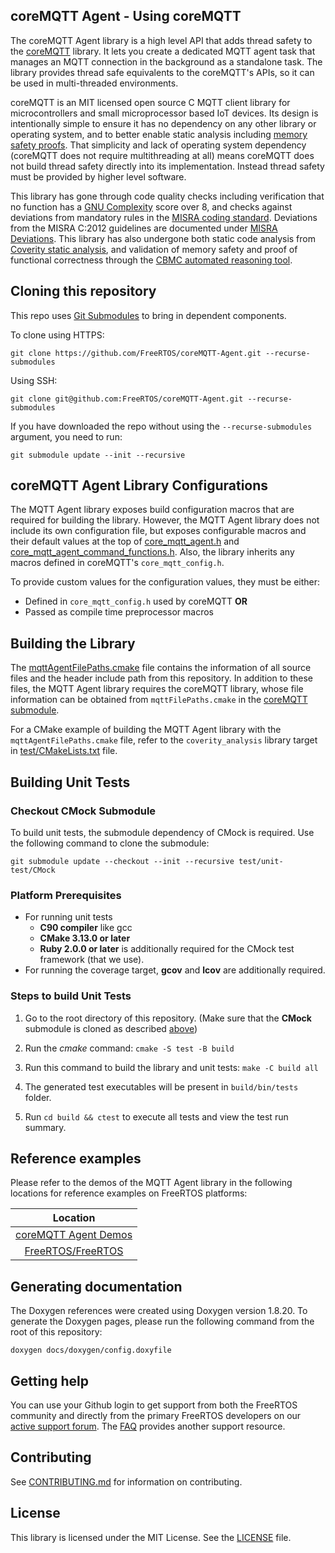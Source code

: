 ## coreMQTT Agent - Using coreMQTT

The coreMQTT Agent library is a high level API that adds thread safety to the [coreMQTT](https://github.com/FreeRTOS/coreMQTT) library. It lets you create a dedicated MQTT agent task that manages an MQTT connection in the background as a standalone task. The library provides thread safe equivalents to the coreMQTT's APIs, so it can be used in multi-threaded environments.

coreMQTT is an MIT licensed open source C MQTT client library for microcontrollers and small microprocessor based IoT devices. Its design is intentionally simple to ensure it has no dependency on any other library or operating system, and to better enable static analysis including [memory safety proofs](https://www.freertos.org/2020/02/ensuring-the-memory-safety-of-freertos-part-1.html). That simplicity and lack of operating system dependency (coreMQTT does not require multithreading at all) means coreMQTT does not build thread safety directly into its implementation. Instead thread safety must be provided by higher level software.

This library has gone through code quality checks including verification that no function has a [GNU Complexity](https://www.gnu.org/software/complexity/manual/complexity.html) score over 8, and checks against deviations from mandatory rules in the [MISRA coding standard](https://www.misra.org.uk/MISRAHome/MISRAC2012/tabid/196/Default.aspx).  Deviations from the MISRA C:2012 guidelines are documented under [MISRA Deviations](MISRA.md). This library has also undergone both static code analysis from [Coverity static analysis](https://scan.coverity.com/), and validation of memory safety and proof of functional correctness through the [CBMC automated reasoning tool](https://www.cprover.org/cbmc/).

## Cloning this repository
This repo uses [Git Submodules](https://git-scm.com/book/en/v2/Git-Tools-Submodules) to bring in dependent components.

To clone using HTTPS:
```
git clone https://github.com/FreeRTOS/coreMQTT-Agent.git --recurse-submodules
```
Using SSH:
```
git clone git@github.com:FreeRTOS/coreMQTT-Agent.git --recurse-submodules
```

If you have downloaded the repo without using the `--recurse-submodules` argument, you need to run:
```
git submodule update --init --recursive
```

## coreMQTT Agent Library Configurations

The MQTT Agent library exposes build configuration macros that are required for building the library.
However, the MQTT Agent library does not include its own configuration file, but exposes configurable macros and their default values at the top of [core_mqtt_agent.h](source/include/core_mqtt_agent.h) and [core_mqtt_agent_command_functions.h](source/include/core_mqtt_agent_command_functions.h). Also, the library inherits any macros defined in coreMQTT's `core_mqtt_config.h`.

To provide custom values for the configuration values, they must be either:
* Defined in `core_mqtt_config.h` used by coreMQTT
**OR**
* Passed as compile time preprocessor macros

## Building the Library

The [mqttAgentFilePaths.cmake](mqttAgentFilePaths.cmake) file contains the information of all source files and the header include path from this repository. In addition to these files, the MQTT Agent library requires the coreMQTT library, whose file information can be obtained from `mqttFilePaths.cmake` in the [coreMQTT submodule](source/dependency/).

For a CMake example of building the MQTT Agent library with the `mqttAgentFilePaths.cmake` file, refer to the `coverity_analysis` library target in [test/CMakeLists.txt](test/CMakeLists.txt) file.

## Building Unit Tests

### Checkout CMock Submodule

To build unit tests, the submodule dependency of CMock is required. Use the following command to clone the submodule:
```
git submodule update --checkout --init --recursive test/unit-test/CMock
```

### Platform Prerequisites

- For running unit tests
    - **C90 compiler** like gcc
    - **CMake 3.13.0 or later**
    - **Ruby 2.0.0 or later** is additionally required for the CMock test framework (that we use).
- For running the coverage target, **gcov** and **lcov** are additionally required.

### Steps to build **Unit Tests**

1. Go to the root directory of this repository. (Make sure that the **CMock** submodule is cloned as described [above](#checkout-cmock-submodule))

1. Run the *cmake* command: `cmake -S test -B build`

1. Run this command to build the library and unit tests: `make -C build all`

1. The generated test executables will be present in `build/bin/tests` folder.

1. Run `cd build && ctest` to execute all tests and view the test run summary.

## Reference examples

Please refer to the demos of the MQTT Agent library in the following locations for reference examples on FreeRTOS platforms:

| Location |
| :-: |
| [coreMQTT Agent Demos](https://github.com/FreeRTOS/coreMQTT-Agent-Demos) |
| [FreeRTOS/FreeRTOS](https://github.com/FreeRTOS/FreeRTOS/tree/main/FreeRTOS-Plus/Demo) |


## Generating documentation

The Doxygen references were created using Doxygen version 1.8.20. To generate the
Doxygen pages, please run the following command from the root of this repository:

```shell
doxygen docs/doxygen/config.doxyfile
```

## Getting help
You can use your Github login to get support from both the FreeRTOS community and directly from the primary FreeRTOS developers on our [active support forum](https://forums.freertos.org).  The [FAQ](https://www.freertos.org/FAQ.html) provides another support resource.

## Contributing

See [CONTRIBUTING.md](./.github/CONTRIBUTING.md) for information on contributing.

## License

This library is licensed under the MIT License. See the [LICENSE](LICENSE) file.

